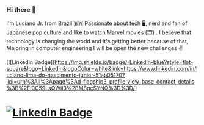 ### Hi there 👋
 I'm Luciano Jr. from Brazil 🇧🇷 Passionate about tech 🖥️,
  nerd and fan of Japanese pop culture  and  like to watch  Marvel 
  movies (🎞️) .
 I believe that technology is changing the world and it's
  getting better because of that,
  Majoring in computer engineering
   I will be open the new challenges ✌️
 
 [![Linkedin Badge](https://img.shields.io/badge/-LinkedIn-blue?style=flat-square&logo=Linkedin&logoColor=white&link=https://www.linkedin.com/in/luciano-lima-do-nascimento-junior-51ab05170?lipi=urn%3Ali%3Apage%3Ad_flagship3_profile_view_base_contact_details%3B%2FI0C59LsQWiI3%2BMSqcSYNQ%3D%3D/]

   

[![Linkedin Badge](https://img.shields.io/badge/-LinkedIn-blue?style=flat-square&logo=Linkedin&logoColor=white&link=https://www.linkedin.com/in/luciano)](https://www.linkedin.com/in/luciano-lima-51ab05170/)
====================================================================================================================================================================================
<!--
**lucianojunnior17/lucianojunnior17** is a ✨ _special_ ✨ repository because its `README.md` (this file) appears on your GitHub profile.


https://www.linkedin.com/in/luciano-lima-do-nascimento-junior-51ab05170/
https://www.linkedin.com/in/luciano-lima-do-nascimento-junior-51ab05170?lipi=urn%3Ali%3Apage%3Ad_flagship3_profile_view_base_contact_details%3B%2FI0C59LsQWiI3%2BMSqcSYNQ%3D%3D
